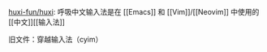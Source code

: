 

[huxi-fun/huxi](https://github.com/huxi-fun/huxi): 呼吸中文输入法是在 [[Emacs]] 和 [[Vim]]/[[Neovim]] 中使用的[[中文]][[输入法]]





旧文件：穿越输入法（cyim）








